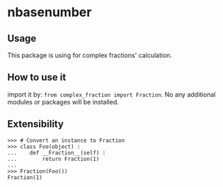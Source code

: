 # nbasenumber

## Usage

This package is using for complex fractions' calculation.

## How to use it

import it by: `from complex_fraction import Fraction`. No any additional modules or packages will be installed.

## Extensibility

```python3
>>> # Convert an instance to Fraction
>>> class Foo(object) :
...    def __Fraction__(self) :
...        return Fraction(1)
...
>>> Fraction(Foo())
Fraction(1)
```
